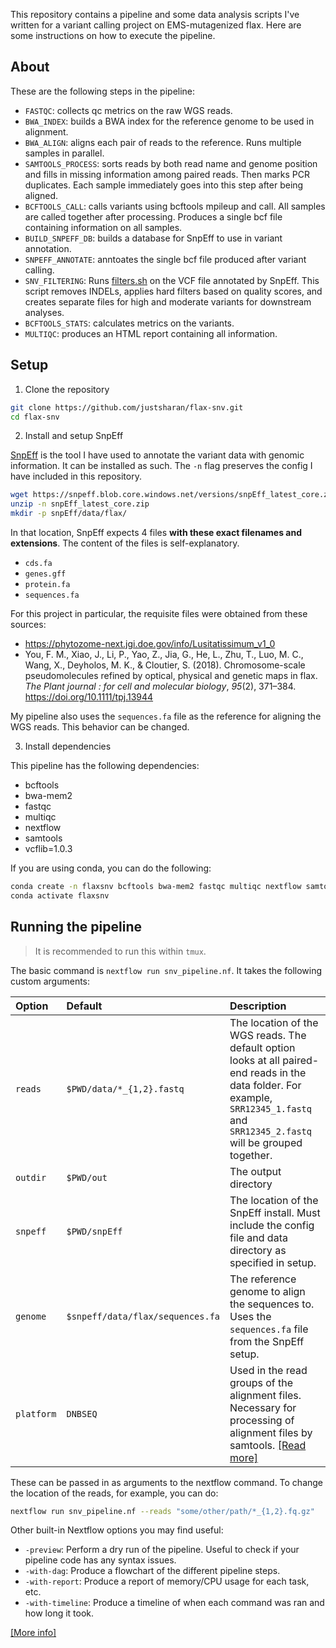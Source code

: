 This repository contains a pipeline and some data analysis scripts I've written for a variant calling project on EMS-mutagenized flax. Here are some instructions on how to execute the pipeline.

## About

These are the following steps in the pipeline:

* `FASTQC`: collects qc metrics on the raw WGS reads.
* `BWA_INDEX`: builds a BWA index for the reference genome to be used in alignment.
* `BWA_ALIGN`: aligns each pair of reads to the reference. Runs multiple samples in parallel.
* `SAMTOOLS_PROCESS`: sorts reads by both read name and genome position and fills in missing information among paired reads. Then marks PCR duplicates. Each sample immediately goes into this step after being aligned.
* `BCFTOOLS_CALL`: calls variants using bcftools mpileup and call. All samples are called together after processing. Produces a single bcf file containing information on all samples.
* `BUILD_SNPEFF_DB`: builds a database for SnpEff to use in variant annotation.
* `SNPEFF_ANNOTATE`: anntoates the single bcf file produced after variant calling.
* `SNV_FILTERING`: Runs [filters.sh](./filters.sh) on the VCF file annotated by SnpEff. This script removes INDELs, applies hard filters based on quality scores, and creates separate files for high and moderate variants for downstream analyses.
* `BCFTOOLS_STATS`: calculates metrics on the variants.
* `MULTIQC`: produces an HTML report containing all information.

## Setup

1. Clone the repository

```sh
git clone https://github.com/justsharan/flax-snv.git
cd flax-snv
```

2. Install and setup SnpEff

[SnpEff](https://pcingola.github.io/SnpEff/) is the tool I have used to annotate the variant data with genomic information. It can be installed as such. The `-n` flag preserves the config I have included in this repository.

```sh
wget https://snpeff.blob.core.windows.net/versions/snpEff_latest_core.zip
unzip -n snpEff_latest_core.zip
mkdir -p snpEff/data/flax/
```

In that location, SnpEff expects 4 files **with these exact filenames and extensions**. The content of the files is self-explanatory.
* `cds.fa`
* `genes.gff`
* `protein.fa`
* `sequences.fa`

For this project in particular, the requisite files were obtained from these sources:
* https://phytozome-next.jgi.doe.gov/info/Lusitatissimum_v1_0
* You, F. M., Xiao, J., Li, P., Yao, Z., Jia, G., He, L., Zhu, T., Luo, M. C., Wang, X., Deyholos, M. K., & Cloutier, S. (2018). Chromosome-scale pseudomolecules refined by optical, physical and genetic maps in flax. *The Plant journal : for cell and molecular biology*, *95*(2), 371–384. https://doi.org/10.1111/tpj.13944

My pipeline also uses the `sequences.fa` file as the reference for aligning the WGS reads. This behavior can be changed.

3. Install dependencies

This pipeline has the following dependencies:
* bcftools
* bwa-mem2
* fastqc
* multiqc
* nextflow
* samtools
* vcflib=1.0.3

If you are using conda, you can do the following:

```sh
conda create -n flaxsnv bcftools bwa-mem2 fastqc multiqc nextflow samtools vcflib=1.0.3
conda activate flaxsnv
```

## Running the pipeline

> It is recommended to run this within `tmux`.

The basic command is `nextflow run snv_pipeline.nf`. It takes the following custom arguments:

|Option|Default|Description|
|:-----|:------|:----------|
|`reads`|`$PWD/data/*_{1,2}.fastq`|The location of the WGS reads. The default option looks at all paired-end reads in the data folder. For example, `SRR12345_1.fastq` and `SRR12345_2.fastq` will be grouped together.|
|`outdir`|`$PWD/out`|The output directory|
|`snpeff`|`$PWD/snpEff`|The location of the SnpEff install. Must include the config file and data directory as specified in setup.|
|`genome`|`$snpeff/data/flax/sequences.fa`|The reference genome to align the sequences to. Uses the `sequences.fa` file from the SnpEff setup.|
|`platform`|`DNBSEQ`|Used in the read groups of the alignment files. Necessary for processing of alignment files by samtools. [[Read more]](https://samtools.github.io/hts-specs/SAMv1.pdf)|

These can be passed in as arguments to the nextflow command. To change the location of the reads, for example, you can do:

```sh
nextflow run snv_pipeline.nf --reads "some/other/path/*_{1,2}.fq.gz"
```

Other built-in Nextflow options you may find useful:

* `-preview`: Perform a dry run of the pipeline. Useful to check if your pipeline code has any syntax issues.
* `-with-dag`: Produce a flowchart of the different pipeline steps.
* `-with-report`: Produce a report of memory/CPU usage for each task, etc.
* `-with-timeline`: Produce a timeline of when each command was ran and how long it took.

[[More info]](https://www.nextflow.io/docs/latest/tracing.html)
